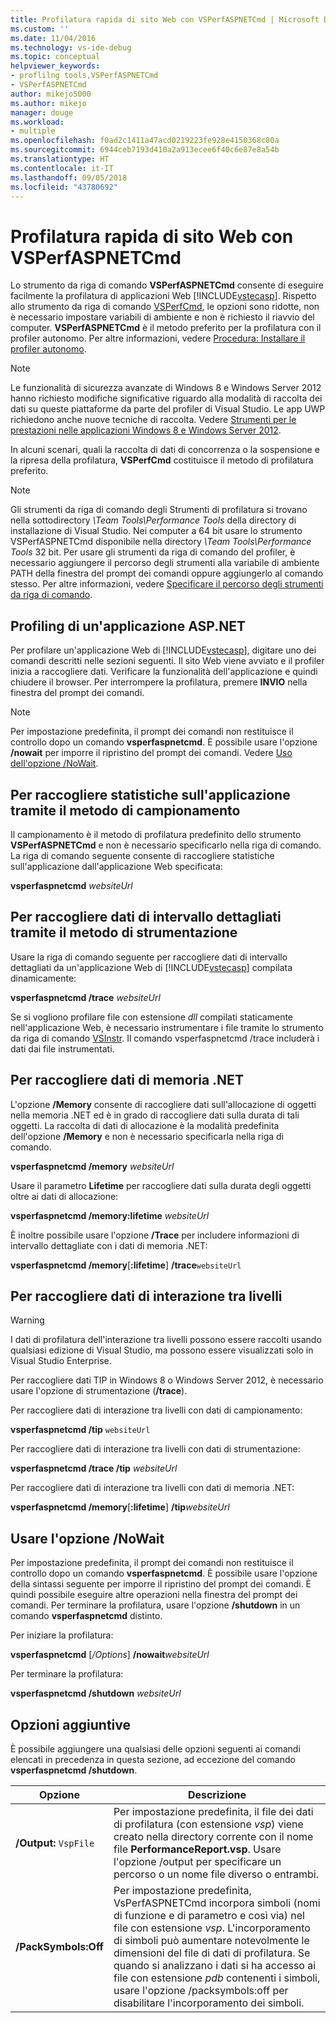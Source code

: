 ```yaml
---
title: Profilatura rapida di sito Web con VSPerfASPNETCmd | Microsoft Docs
ms.custom: ''
ms.date: 11/04/2016
ms.technology: vs-ide-debug
ms.topic: conceptual
helpviewer_keywords:
- proflilng tools,VSPerfASPNETCmd
- VSPerfASPNETCmd
author: mikejo5000
ms.author: mikejo
manager: douge
ms.workload:
- multiple
ms.openlocfilehash: f0ad2c1411a47acd0219223fe928e4150368c80a
ms.sourcegitcommit: 6944ceb7193d410a2a913ecee6f40c6e87e8a54b
ms.translationtype: HT
ms.contentlocale: it-IT
ms.lasthandoff: 09/05/2018
ms.locfileid: "43780692"
---
```

# <a name="rapid-web-site-profiling-with-vsperfaspnetcmd"></a>Profilatura rapida di sito Web con VSPerfASPNETCmd

Lo strumento da riga di comando **VSPerfASPNETCmd** consente di eseguire facilmente la profilatura di applicazioni Web [!INCLUDE[vstecasp](../code-quality/includes/vstecasp_md.md)]. Rispetto allo strumento da riga di comando [VSPerfCmd](../profiling/vsperfcmd.md), le opzioni sono ridotte, non è necessario impostare variabili di ambiente e non è richiesto il riavvio del computer. **VSPerfASPNETCmd** è il metodo preferito per la profilatura con il profiler autonomo. Per altre informazioni, vedere [Procedura: Installare il profiler autonomo](../profiling/how-to-install-the-stand-alone-profiler.md).

> [!NOTE]
> Le funzionalità di sicurezza avanzate di Windows 8 e Windows Server 2012 hanno richiesto modifiche significative riguardo alla modalità di raccolta dei dati su queste piattaforme da parte del profiler di Visual Studio. Le app UWP richiedono anche nuove tecniche di raccolta. Vedere [Strumenti per le prestazioni nelle applicazioni Windows 8 e Windows Server 2012](../profiling/performance-tools-on-windows-8-and-windows-server-2012-applications.md).

 In alcuni scenari, quali la raccolta di dati di concorrenza o la sospensione e la ripresa della profilatura, **VSPerfCmd** costituisce il metodo di profilatura preferito.

> [!NOTE]
> Gli strumenti da riga di comando degli Strumenti di profilatura si trovano nella sottodirectory *\Team Tools\Performance Tools* della directory di installazione di Visual Studio. Nei computer a 64 bit usare lo strumento VSPerfASPNETCmd disponibile nella directory *\Team Tools\Performance Tools* 32 bit. Per usare gli strumenti da riga di comando del profiler, è necessario aggiungere il percorso degli strumenti alla variabile di ambiente PATH della finestra del prompt dei comandi oppure aggiungerlo al comando stesso. Per altre informazioni, vedere [Specificare il percorso degli strumenti da riga di comando](../profiling/specifying-the-path-to-profiling-tools-command-line-tools.md).

## <a name="profile-an-aspnet-application"></a>Profiling di un'applicazione ASP.NET

Per profilare un'applicazione Web di [!INCLUDE[vstecasp](../code-quality/includes/vstecasp_md.md)], digitare uno dei comandi descritti nelle sezioni seguenti. Il sito Web viene avviato e il profiler inizia a raccogliere dati. Verificare la funzionalità dell'applicazione e quindi chiudere il browser. Per interrompere la profilatura, premere **INVIO** nella finestra del prompt dei comandi.

> [!NOTE]
> Per impostazione predefinita, il prompt dei comandi non restituisce il controllo dopo un comando **vsperfaspnetcmd**. È possibile usare l'opzione **/nowait** per imporre il ripristino del prompt dei comandi. Vedere [Uso dell'opzione /NoWait](#use-the-nowait-option).

## <a name="to-collect-application-statistics-by-using-the-sampling-method"></a>Per raccogliere statistiche sull'applicazione tramite il metodo di campionamento
 Il campionamento è il metodo di profilatura predefinito dello strumento **VSPerfASPNETCmd** e non è necessario specificarlo nella riga di comando. La riga di comando seguente consente di raccogliere statistiche sull'applicazione dall'applicazione Web specificata:

 **vsperfaspnetcmd**  *websiteUrl*

## <a name="to-collect-detailed-timing-data-by-using-the-instrumentation-method"></a>Per raccogliere dati di intervallo dettagliati tramite il metodo di strumentazione

Usare la riga di comando seguente per raccogliere dati di intervallo dettagliati da un'applicazione Web di [!INCLUDE[vstecasp](../code-quality/includes/vstecasp_md.md)] compilata dinamicamente:

**vsperfaspnetcmd /trace**  *websiteUrl*

Se si vogliono profilare file con estensione *dll* compilati staticamente nell'applicazione Web, è necessario instrumentare i file tramite lo strumento da riga di comando [VSInstr](../profiling/vsinstr.md). Il comando vsperfaspnetcmd /trace includerà i dati dai file instrumentati.

## <a name="to-collect-net-memory-data"></a>Per raccogliere dati di memoria .NET

L'opzione **/Memory** consente di raccogliere dati sull'allocazione di oggetti nella memoria .NET ed è in grado di raccogliere dati sulla durata di tali oggetti. La raccolta di dati di allocazione è la modalità predefinita dell'opzione **/Memory** e non è necessario specificarla nella riga di comando.

 **vsperfaspnetcmd /memory** *websiteUrl*

 Usare il parametro **Lifetime** per raccogliere dati sulla durata degli oggetti oltre ai dati di allocazione:

 **vsperfaspnetcmd /memory:lifetime** *websiteUrl*

 È inoltre possibile usare l'opzione **/Trace** per includere informazioni di intervallo dettagliate con i dati di memoria .NET:

 **vsperfaspnetcmd /memory**[**:lifetime**] **/trace**`websiteUrl`

## <a name="to-collect-tier-interaction-data"></a>Per raccogliere dati di interazione tra livelli

> [!WARNING]
> I dati di profilatura dell'interazione tra livelli possono essere raccolti usando qualsiasi edizione di Visual Studio, ma possono essere visualizzati solo in Visual Studio Enterprise.
>
> Per raccogliere dati TIP in Windows 8 o Windows Server 2012, è necessario usare l'opzione di strumentazione (**/trace**).

Per raccogliere dati di interazione tra livelli con dati di campionamento:

**vsperfaspnetcmd /tip** `websiteUrl`

Per raccogliere dati di interazione tra livelli con dati di strumentazione:

**vsperfaspnetcmd /trace /tip** *websiteUrl*

Per raccogliere dati di interazione tra livelli con dati di memoria .NET:

**vsperfaspnetcmd /memory**[**:lifetime**] **/tip**_websiteUrl_

## <a name="use-the-nowait-option"></a>Usare l'opzione /NoWait

Per impostazione predefinita, il prompt dei comandi non restituisce il controllo dopo un comando **vsperfaspnetcmd**. È possibile usare l'opzione della sintassi seguente per imporre il ripristino del prompt dei comandi. È quindi possibile eseguire altre operazioni nella finestra del prompt dei comandi. Per terminare la profilatura, usare l'opzione **/shutdown** in un comando **vsperfaspnetcmd** distinto.

Per iniziare la profilatura:

**vsperfaspnetcmd** [*/Options*] **/nowait**_websiteUrl_

Per terminare la profilatura:

**vsperfaspnetcmd /shutdown** *websiteUrl*

## <a name="additional-options"></a>Opzioni aggiuntive

È possibile aggiungere una qualsiasi delle opzioni seguenti ai comandi elencati in precedenza in questa sezione, ad eccezione del comando **vsperfaspnetcmd /shutdown**.

|Opzione|Descrizione|
|------------|-----------------|
|**/Output:** `VspFile`|Per impostazione predefinita, il file dei dati di profilatura (con estensione *vsp*) viene creato nella directory corrente con il nome file **PerformanceReport.vsp**. Usare l'opzione /output per specificare un percorso o un nome file diverso o entrambi.|
|**/PackSymbols:Off**|Per impostazione predefinita, VsPerfASPNETCmd incorpora simboli (nomi di funzione e di parametro e così via) nel file con estensione *vsp*. L'incorporamento di simboli può aumentare notevolmente le dimensioni del file di dati di profilatura. Se quando si analizzano i dati si ha accesso ai file con estensione *pdb* contenenti i simboli, usare l'opzione /packsymbols:off per disabilitare l'incorporamento dei simboli.|
